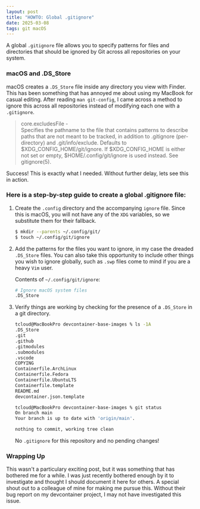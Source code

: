 ```yaml
---
layout: post
title: "HOWTO: Global .gitignore"
date: 2025-03-08
tags: git macOS
---
```


A global `.gitignore` file allows you to specify patterns for files and directories that should be ignored by Git across all repositories on your system.

### macOS and .DS_Store
macOS creates a `.DS_Store` file inside any directory you view with Finder. This has been something that has annoyed me about using my MacBook for casual editing. After reading `man git-config`, I came across a method to ignore this across all repositories instead of modifying each one with a `.gitignore`.

> core.excludesFile -  
Specifies the pathname to the file that contains patterns to describe paths that are not meant to be tracked, in addition to .gitignore (per-directory) and .git/info/exclude. Defaults to $XDG_CONFIG_HOME/git/ignore. If $XDG_CONFIG_HOME is either not set or empty, $HOME/.config/git/ignore is used instead. See gitignore(5).

Success! This is exactly what I needed. Without further delay, lets see this in action.

### Here is a step-by-step guide to create a global .gitignore file:
1. Create the `.config` directory and the accompanying `ignore` file. Since this is macOS, you will not have any of the `XDG` variables, so we substitute them for their fallback.

    ```bash
    $ mkdir --parents ~/.config/git/
    $ touch ~/.config/git/ignore
    ```

2. Add the patterns for the files you want to ignore, in my case the dreaded `.DS_Store` files. You can also take this opportunity to include other things you wish to ignore globally, such as `.swp` files come to mind if you are a heavy `Vim` user.

    Contents of `~/.config/git/ignore`:
    ```bash
    # Ignore macOS system files
    .DS_Store
    ```

3. Verify things are working by checking for the presence of a `.DS_Store` in a git directory.

    ```bash
    tcloud@MacBookPro devcontainer-base-images % ls -1A
    .DS_Store
    .git
    .github
    .gitmodules
    .submodules
    .vscode
    COPYING
    Containerfile.ArchLinux
    Containerfile.Fedora
    Containerfile.UbuntuLTS
    Containerfile.template
    README.md
    devcontainer.json.template

    tcloud@MacBookPro devcontainer-base-images % git status
    On branch main
    Your branch is up to date with 'origin/main'.

    nothing to commit, working tree clean
    ```
    No `.gitignore` for this repository and no pending changes!

### Wrapping Up
This wasn't a particulary exciting post, but it was something that has bothered me for a while. I was just recently bothered enough by it to investigate and thought I should document it here for others. A special shout out to a colleague of mine for making me pursue this. Without their bug report on my devcontainer project, I may not have investigated this issue.
